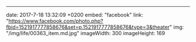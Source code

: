 ---
date: 2017-7-18 13:32:09 +0200
embed: "facebook"
link: "https://www.facebook.com/photo.php?fbid=1521917777858676&set=p.1521917777858676&type=3&theater"
img: "/img/life/00363_item.md.jpg"
imageWidth: 300
imageHeight: 169
